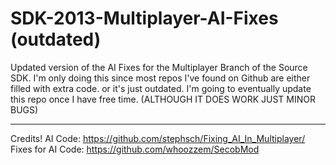 # SDK-2013-Multiplayer-AI-Fixes (outdated)

Updated version of the AI Fixes for the Multiplayer Branch of the Source SDK. I'm only doing this since most repos I've found on Github are either filled with extra code. or it's just outdated. I'm going to eventually update this repo once I have free time. (ALTHOUGH IT DOES WORK JUST MINOR BUGS)

--------------------------------------------------------------
Credits!
AI Code: https://github.com/stephsch/Fixing_AI_In_Multiplayer/
Fixes for AI Code: https://github.com/whoozzem/SecobMod
